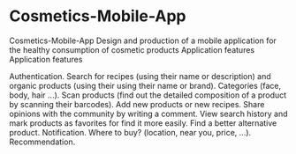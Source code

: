 # Cosmetics-Mobile-App
Cosmetics-Mobile-App Design and production of a mobile application for the healthy consumption of cosmetic products Application features
Application features

Authentication.
Search for recipes (using their name or description) and organic products (using their using their name or brand).
Categories (face, body, hair ...).
Scan products (find out the detailed composition of a product by scanning their barcodes).
Add new products or new recipes.
Share opinions with the community by writing a comment.
View search history and mark products as favorites for find it more easily.
Find a better alternative product.
Notification.
Where to buy? (location, near you, price, ...).
Recommendation.
